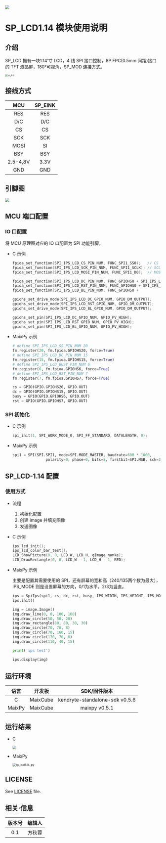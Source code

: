 <img src="img/icon_sipeed2.png" style="zoom: 80%;" />

# SP_LCD1.14 模块使用说明

## 介绍

SP_LCD 拥有一块1.14’寸 LCD，4 线 SPI 接口控制，8P FPC(0.5mm 间距)接口的 TFT 液晶屏，180°可视角，SP_MOD 连接方式。

<img src="img/sp_lcd.png" alt="sp_lcd" style="zoom:50%;" />

## 接线方式

|   MCU    | SP_EINK |
| :------: | :-----: |
|   RES    |   RES   |
|   D/C    |   D/C   |
|    CS    |   CS    |
|   SCK    |   SCK   |
|   MOSI   |   SI    |
|   BSY    |   BSY   |
| 2.5-4,8V |  3.3V   |
|   GND    |   GND   |

## 引脚图

<img src="img/sp_lcd1.14_back.jpg" style="zoom:80%;" />

## MCU 端口配置

### IO 口配置

将 MCU 原理图对应的 IO 口配置为 SPI 功能引脚。

* C 示例

  ```c
  fpioa_set_function(SPI_IPS_LCD_CS_PIN_NUM, FUNC_SPI1_SS0);   // CS
  fpioa_set_function(SPI_IPS_LCD_SCK_PIN_NUM, FUNC_SPI1_SCLK); // SCLK
  fpioa_set_function(SPI_IPS_LCD_MOSI_PIN_NUM, FUNC_SPI1_D0);  // MOSI
  
  fpioa_set_function(SPI_IPS_LCD_DC_PIN_NUM, FUNC_GPIOHS0 + SPI_IPS_LCD_DC_GPIO_NUM);   // D2
  fpioa_set_function(SPI_IPS_LCD_RST_PIN_NUM, FUNC_GPIOHS0 + SPI_IPS_LCD_RST_GPIO_NUM); // D3
  fpioa_set_function(SPI_IPS_LCD_BL_PIN_NUM, FUNC_GPIOHS0 + 			 SPI_IPS_LCD_BL_GPIO_NUM);   // D2
  
  gpiohs_set_drive_mode(SPI_IPS_LCD_DC_GPIO_NUM, GPIO_DM_OUTPUT);
  gpiohs_set_drive_mode(SPI_IPS_LCD_RST_GPIO_NUM, GPIO_DM_OUTPUT);
  gpiohs_set_drive_mode(SPI_IPS_LCD_BL_GPIO_NUM, GPIO_DM_OUTPUT);
  
  gpiohs_set_pin(SPI_IPS_LCD_DC_GPIO_NUM, GPIO_PV_HIGH);
  gpiohs_set_pin(SPI_IPS_LCD_RST_GPIO_NUM, GPIO_PV_HIGH);
  gpiohs_set_pin(SPI_IPS_LCD_BL_GPIO_NUM, GPIO_PV_HIGH);
  ```

* MaixPy 示例

  ```python
  # define SPI_IPS_LCD_SS_PIN_NUM 20
  fm.register(20, fm.fpioa.GPIOHS20, force=True)
  # define SPI_IPS_LCD_DC_PIN_NUM 15
  fm.register(15, fm.fpioa.GPIOHS15, force=True)
  # define SPI_IPS_LCD_BUSY_PIN_NUM 6
  fm.register(6, fm.fpioa.GPIOHS6, force=True)
  # define SPI_IPS_LCD_RST_PIN_NUM 7
  fm.register(7, fm.fpioa.GPIOHS7, force=True)
  
  cs = GPIO(GPIO.GPIOHS20, GPIO.OUT)
  dc = GPIO(GPIO.GPIOHS15, GPIO.OUT)
  busy = GPIO(GPIO.GPIOHS6, GPIO.OUT)
  rst = GPIO(GPIO.GPIOHS7, GPIO.OUT)
  ```

### SPI 初始化

* C 示例

  ```c
  spi_init(1, SPI_WORK_MODE_0, SPI_FF_STANDARD, DATALENGTH, 0);
  ```

* MaixPy 示例

  ```python
  spi1 = SPI(SPI.SPI1, mode=SPI.MODE_MASTER, baudrate=600 * 1000,
                 polarity=0, phase=0, bits=8, firstbit=SPI.MSB, sck=21, mosi=8)
  ```

## SP_LCD-1.14 配置

### 使用方式

* 流程

  1. 初始化配置
  2. 创建 image 并填充图像
  3. 发送图像

* C 示例

  ```c
  ips_lcd_init();
  ips_lcd_color_bar_test();
  LCD_ShowPicture(0, 0, LCD_W, LCD_H, gImage_nanke);
  LCD_DrawRectangle(0, 0, LCD_W - 1, LCD_H - 1, RED);
  ```

* MaixPy 示例

  主要是配置其需要使用的 SPI，还有屏幕的宽和高（240/135两个数为最大），IPS_MODE 则是设置屏幕的方向，0/1为水平，2/3为竖直。

  ```python
  ips = SpiIps(spi1, cs, dc, rst, busy, IPS_WIDTH, IPS_HEIGHT, IPS_MODE)
  ips.init()
  
  img = image.Image()
  img.draw_line(0, 0, 100, 100)
  img.draw_circle(50, 50, 20)
  img.draw_rectangle(80, 80, 30, 30)
  img.draw_circle(70, 70, 8)
  img.draw_circle(70, 160, 15)
  img.draw_circle(170, 70, 8)
  img.draw_circle(110, 40, 15)
  
  print('ips test')
  
  ips.display(img)
  
  ```

## 运行环境

|  语言  |  开发板  |          SDK/固件版本          |
| :----: | :------: | :----------------------------: |
|   C    | MaixCube | kendryte-standalone-sdk v0.5.6 |
| MaixPy | MaixCube |         maixpy v0.5.1          |

## 运行结果

* C

  <img src="img/sp_lcd1.14_c.jpg" style="zoom:67%;" />

* MaixPy

  <img src="img/sp_lcd1.14_py.jpg" alt="sp_lcd1.14_py" style="zoom:67%;" />

## LICENSE

See [LICENSE](LICENSE.md) file.

## 相关·信息

|  版本号  |  编辑人 |
| :----: | :------: | 
|   0.1    | 方秋蓉 | 
